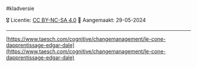 #kladversie

🎖️ Licentie: [CC BY-NC-SA 4.0](https://creativecommons.org/licenses/by-nc-sa/4.0/)
📅 Aangemaakt: 29-05-2024

---
[https://www.taesch.com/cognitive/changemanagement/le-cone-dapprentissage-edgar-dale](https://www.taesch.com/cognitive/changemanagement/le-cone-dapprentissage-edgar-dale)
